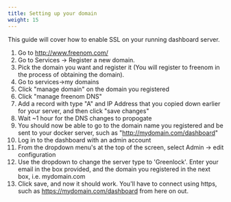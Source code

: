 ```yaml
---
title: Setting up your domain
weight: 15
---
```



This guide will cover how to enable SSL on your running dashboard server.

1.  Go to http://www.freenom.com/ 
2.  Go to Services -> Register a new domain.
3.  Pick the domain you want and register it (You will register to freenom in the process of obtaining the domain).
4.  Go to services->my domains
5.  Click "manage domain" on the domain you registered
6.  Click "manage freenom DNS"
7.  Add a record with type "A" and IP Address that you copied down earlier for your server, and then click "save changes"
8.  Wait ~1 hour for the DNS changes to propogate
9.  You should now be able to go to the domain name you registered and be sent to your docker server, such as "http://mydomain.com/dashboard"
10.  Log in to the dashboard with an admin account
11.  From the dropdown menu's at the top of the screen, select Admin -> edit configuration
12.  Use the dropdown to change the server type to 'Greenlock'.  Enter your email in the box provided, and the domain you registered in the next box, i.e. mydomain.com
13.  Click save, and now it should work.  You'll have to connect using https, such as https://mydomain.com/dashboard from here on out.
